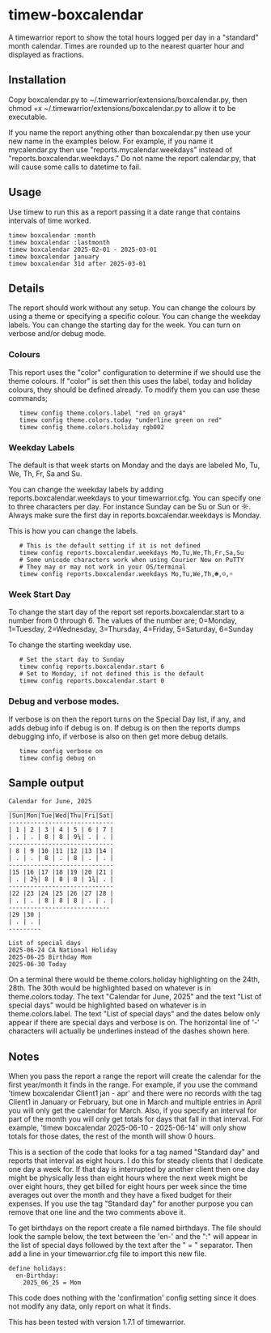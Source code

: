 # timew-boxcalendar

A timewarrior report to show the total hours logged per day in a "standard" month calendar.
Times are rounded up to the nearest quarter hour and displayed as fractions.

## Installation

Copy boxcalendar.py to ~/.timewarrior/extensions/boxcalendar.py, then chmod +x ~/.timewarrior/extensions/boxcalendar.py to allow it to be executable.

If you name the report anything other than boxcalendar.py then use your new name in the examples below.
For example, if you name it mycalendar.py then use "reports.mycalendar.weekdays" instead of "reports.boxcalendar.weekdays."
Do not name the report calendar.py, that will cause some calls to datetime to fail.

## Usage

Use timew to run this as a report passing it a date range that contains intervals of time worked.

```
timew boxcalendar :month
timew boxcalendar :lastmonth
timew boxcalendar 2025-02-01 - 2025-03-01
timew boxcalendar january
timew boxcalendar 31d after 2025-03-01
```

## Details

The report should work without any setup.
You can change the colours by using a theme or specifying a specific colour.
You can change the weekday labels.
You can change the starting day for the week.
You can turn on verbose and/or debug mode.

### Colours

This report uses the "color" configuration to determine if we should use the theme colours.
If "color" is set then this uses the label, today and holiday colours, they should be defined already.
To modify them you can use these commands;

```
   timew config theme.colors.label "red on gray4"
   timew config theme.colors.today "underline green on red"
   timew config theme.colors.holiday rgb002
```

### Weekday Labels

The default is that week starts on Monday and the days are labeled Mo, Tu, We, Th, Fr, Sa and Su.

You can change the weekday labels by adding reports.boxcalendar.weekdays to your timewarrior.cfg.
You can specify one to three characters per day.
For instance Sunday can be Su or Sun or ☼.
Always make sure the first day in reports.boxcalendar.weekdays is Monday.

This is how you can change the labels.

```
   # This is the default setting if it is not defined
   timew config reports.boxcalendar.weekdays Mo,Tu,We,Th,Fr,Sa,Su
   # Some unicode characters work when using Courier New on PuTTY
   # They may or may not work in your OS/terminal
   timew config reports.boxcalendar.weekdays Mo,Tu,We,Th,☻,☺,☼
```

### Week Start Day

To change the start day of the report set reports.boxcalendar.start to a number from 0 through 6.
The values of the number are;
0=Monday, 1=Tuesday, 2=Wednesday, 3=Thursday, 4=Friday, 5=Saturday, 6=Sunday

To change the starting weekday use.

```
   # Set the start day to Sunday
   timew config reports.boxcalendar.start 6
   # Set to Monday, if not defined this is the default
   timew config reports.boxcalendar.start 0
```

### Debug and verbose modes.

If verbose is on then the report turns on the Special Day list, if any, and adds debug info if debug is on.
If debug is on then the reports dumps debugging info, if verbose is also on then get more debug details.

```
   timew config verbose on
   timew config debug on
```

## Sample output


```
Calendar for June, 2025
_____________________________
|Sun|Mon|Tue|Wed|Thu|Fri|Sat|
-----------------------------
| 1 | 2 | 3 | 4 | 5 | 6 | 7 |
| . | . | 8 | 8 | 9¼| . | . |
-----------------------------
| 8 | 9 |10 |11 |12 |13 |14 |
| . | . | 8 | . | 8 | . | . |
-----------------------------
|15 |16 |17 |18 |19 |20 |21 |
| . | 2½| 8 | 8 | 8 | 1¾| . |
-----------------------------
|22 |23 |24 |25 |26 |27 |28 |
| . | . | 8 | 8 | 8 | . | . |
----------------------------
|29 |30 |
| . | . |
---------

List of special days
2025-06-24 CA National Holiday
2025-06-25 Birthday Mom
2025-06-30 Today
```

On a terminal there would be theme.colors.holiday highlighting on the 24th, 28th.
The 30th would be highlighted based on whatever is in theme.colors.today.
The text "Calendar for June, 2025" and the text "List of special days" would be highlighted based on whatever is in theme.colors.label.
The text "List of special days" and the dates below only appear if there are special days and verbose is on.
The horizontal line of '-' characters will actually be underlines instead of the dashes shown here.

## Notes

When you pass the report a range the report will create the calendar for the first year/month it finds in the range.
For example, if you use the command 'timew boxcalendar Client1 jan - apr' and there were no records with the tag Client1 in January or February, but one in March and multiple entries in April you will only get the calendar for March.
Also, if you specify an interval for part of the month you will only get totals for days that fall in that interval.
For example, 'timew boxcalendar 2025-06-10 - 2025-06-14' will only show totals for those dates, the rest of the month will show 0 hours.

This is a section of the code that looks for a tag named "Standard day" and reports that interval as eight hours.
I do this for steady clients that I dedicate one day a week for.
If that day is interrupted by another client then one day might be physically less than eight hours where the next week might be over eight hours, they get billed for eight hours per week since the time averages out over the month and they have a fixed budget for their expenses.
If you use the tag "Standard day" for another purpose you can remove that one line and the two comments above it.

To get birthdays on the report create a file named birthdays.
The file should look the sample below, the text between the 'en-' and the ":" will appear in the list of special days followed by the text after the " = " separator.
Then add a line in your timewarrior.cfg file to import this new file.

```
define holidays:
  en-Birthday:
    2025_06_25 = Mom
```

This code does nothing with the 'confirmation' config setting since it does not modify any data, only report on what it finds.

This has been tested with version 1.7.1 of timewarrior.
